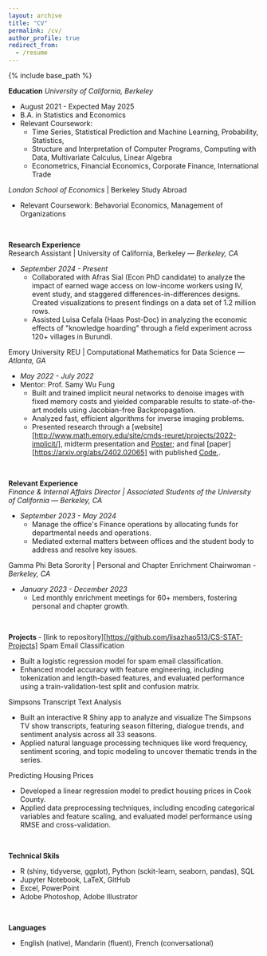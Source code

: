 ```yaml
---
layout: archive
title: "CV"
permalink: /cv/
author_profile: true
redirect_from:
  - /resume
---
```


{% include base_path %}

**Education**
*University of California, Berkeley*
* August 2021 - Expected May 2025
* B.A. in Statistics and Economics
* Relevant Coursework: 
  * Time Series, Statistical Prediction and Machine Learning, Probability, Statistics, 
  * Structure and Interpretation of Computer Programs, Computing with Data, Multivariate Calculus, Linear Algebra
  * Econometrics, Financial Economics, Corporate Finance, International Trade

*London School of Economics* | Berkeley Study Abroad
* Relevant Coursework: Behavorial Economics, Management of Organizations

<br/>

**Research Experience**  
Research Assistant | University of California, Berkeley — _Berkeley, CA_
* _September 2024 - Present_
  * Collaborated with Afras Sial (Econ PhD candidate) to analyze the impact of earned wage access on low-income workers using IV, event study, and staggered differences-in-differences designs. Created visualizations to present findings on a data set of 1.2 million rows. 
  * Assisted Luisa Cefala (Haas Post-Doc) in analyzing the economic effects of "knowledge hoarding" through a field experiment across 120+ villages in Burundi.

Emory University REU | Computational Mathematics for Data Science — _Atlanta, GA_
* _May 2022 - July 2022_
* Mentor: Prof. Samy Wu Fung
  * Built and trained implicit neural networks to denoise images with fixed memory costs and yielded comparable results to state-of-the-art models using Jacobian-free Backpropagation.
  * Analyzed fast, efficient algorithms for inverse imaging problems.
  * Presented research through a [website][http://www.math.emory.edu/site/cmds-reuret/projects/2022-implicit/], midterm presentation and [Poster](../files/REURET_Poster_Team_JFB.pdf); and final [paper][https://arxiv.org/abs/2402.02065] with published [Code](https://github.com/lliu58b/Jacobian-free-Backprop-Implicit-Networks),. 


<br/>

**Relevant Experience**  
_Finance & Internal Affairs Director | Associated Students of the University of California — Berkeley, CA_
* _September 2023 - May 2024_
  * Manage the office's Finance operations by allocating funds for departmental needs and operations.
  * Mediated external matters between offices and the student body to address and resolve key issues.

Gamma Phi Beta Sorority | Personal and Chapter Enrichment Chairwoman - _Berkeley, CA_
* _January 2023 - December 2023_
  * Led monthly enrichment meetings for 60+ members, fostering personal and chapter growth.

<!-- Science Accelerating Girls Engagement in STEM (SAGE) Summer Camp — Menlo Park, CA_
* August 2020
* Job shadowed various scientists and engineers at SLAC National Accelerator Laboratory  and Lawrence Berkeley National Laboratory 
* Worked on hands-on projects/experiments regarding coding, circuits, laser refraction, etc. 
* Learned and practiced tools that help develop confidence and effective communication 

_California High School, Physics Club President — San Ramon, CA_
* August 2020 - June 2021
* Conducted bi-weekly meetings sharing exciting developments in physics  and technology
* Found interesting physics problems and explained solutions while reviewing useful theorems 
* Fostered positive relationship between club and advising faculty  -->

<br/>

**Projects** -  [link to repository][https://github.com/lisazhao513/CS-STAT-Projects]
Spam Email Classification
* Built a logistic regression model for spam email classification.
* Enhanced model accuracy with feature engineering, including tokenization and length-based features, and evaluated performance using a train-validation-test split and confusion matrix.

Simpsons Transcript Text Analysis 
* Built an interactive R Shiny app to analyze and visualize The Simpsons TV show transcripts, featuring season filtering, dialogue trends, and sentiment analysis across all 33 seasons.
* Applied natural language processing techniques like word frequency, sentiment scoring, and topic modeling to uncover thematic trends in the series.

Predicting Housing Prices
* Developed a linear regression model to predict housing prices in Cook County.
* Applied data preprocessing techniques, including encoding categorical variables and feature scaling, and evaluated model performance using RMSE and cross-validation.


<br/>

**Technical Skils**  
* R (shiny, tidyverse, ggplot), Python (sckit-learn, seaborn, pandas), SQL
* Jupyter Notebook, LaTeX, GitHub
* Excel, PowerPoint 
* Adobe Photoshop, Adobe Illustrator

<br/>

**Languages**  
* English (native), Mandarin (fluent), French (conversational)
